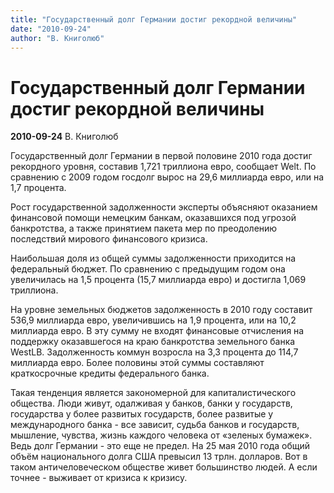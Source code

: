 ```yaml
---
title: "Государственный долг Германии достиг рекордной величины"
date: "2010-09-24"
author: "В. Книголюб"
---
```


# Государственный долг Германии достиг рекордной величины

**2010-09-24** В. Книголюб

Государственный долг Германии в первой половине 2010 года достиг рекордного уровня, составив 1,721 триллиона евро, сообщает Welt. По сравнению с 2009 годом госдолг вырос на 29,6 миллиарда евро, или на 1,7 процента.

Рост государственной задолженности эксперты объясняют оказанием финансовой помощи немецким банкам, оказавшихся под угрозой банкротства, а также принятием пакета мер по преодолению последствий мирового финансового кризиса.

Наибольшая доля из общей суммы задолженности приходится на федеральный бюджет. По сравнению с предыдущим годом она увеличилась на 1,5 процента (15,7 миллиарда евро) и достигла 1,069 триллиона.

На уровне земельных бюджетов задолженность в 2010 году составит 536,9 миллиарда евро, увеличившись на 1,9 процента, или на 10,2 миллиарда евро. В эту сумму не входят финансовые отчисления на поддержку оказавшегося на краю банкротства земельного банка WestLB. Задолженность коммун возросла на 3,3 процента до 114,7 миллиарда евро. Более половины этой суммы составляют краткосрочные кредиты федерального банка.

Такая тенденция является закономерной для капиталистического общества. Люди живут, одалживая у банков, банки у государств, государства у более развитых государств, более развитые у международного банка - все зависит, судьба банков и государств, мышление, чувства, жизнь каждого человека от «зеленых бумажек». Ведь долг Германии - это еще не предел. На 25 мая 2010 года общий объём национального долга США превысил 13 трлн. долларов. Вот в таком античеловеческом обществе живет большинство людей. А если точнее - выживает от кризиса к кризису.